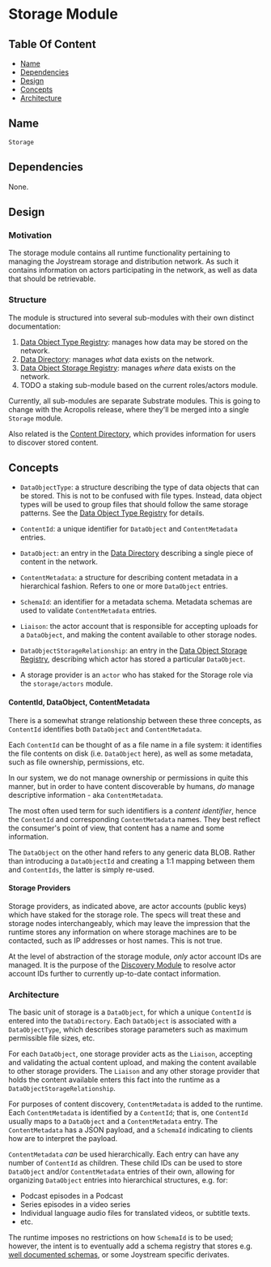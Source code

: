 # Storage Module

## Table Of Content

- [Name](#name)
- [Dependencies](#dependencies)
- [Design](#design)
- [Concepts](#concepts)
- [Architecture](#architecture)

## Name

`Storage`

## Dependencies

None.

## Design

### Motivation

The storage module contains all runtime functionality pertaining to managing
the Joystream storage and distribution network. As such it contains information
on actors participating in the network, as well as data that should be
retrievable.

### Structure

The module is structured into several sub-modules with their own distinct
documentation:

1. [Data Object Type Registry](./storage-module/data-object-type-registry.md):
   manages how data may be stored on the network.
1. [Data Directory](./storage-module/data-directory.md):
   manages *what* data exists on the network.
1. [Data Object Storage Registry](./storage-module/data-object-storage-registry.md):
   manages  *where* data exists on the network.
1. TODO a staking sub-module based on the current roles/actors module.

Currently, all sub-modules are separate Substrate modules. This is going to
change with the Acropolis release, where they'll be merged into a single
`Storage` module.

Also related is the [Content Directory](./content-module.md), which provides
information for users to discover stored content.

## Concepts

- `DataObjectType`: a structure describing the type of data objects that can be
  stored. This is not to be confused with file types. Instead, data object
  types will be used to group files that should follow the same storage
  patterns. See the [Data Object Type Registry](./storage-module/data-object-type-registry.md)
  for details.

- `ContentId`: a unique identifier for `DataObject` and `ContentMetadata`
  entries.

- `DataObject`: an entry in the [Data Directory](./storage-module/data-directory.md)
  describing a single piece of content in the network.

- `ContentMetadata`: a structure for describing content metadata in a
  hierarchical fashion. Refers to one or more `DataObject` entries.

- `SchemaId`: an identifier for a metadata schema. Metadata schemas are used to
  validate `ContentMetadata` entries.

- `Liaison`: the actor account that is responsible for accepting uploads for
  a `DataObject`, and making the content available to other storage nodes.

- `DataObjectStorageRelationship`: an entry in the [Data Object Storage Registry](./storage-module/data-object-storage-registry.md),
  describing which actor has stored a particular `DataObject`.

- A storage provider is an `actor` who has staked for the Storage role via the
  `storage/actors` module.

#### ContentId, DataObject, ContentMetadata

There is a somewhat strange relationship between these three concepts, as
`ContentId` identifies both `DataObject` and `ContentMetadata`.

Each `ContentId` can be thought of as a file name in a file system: it
identifies the file contents on disk (i.e. `DataObject` here), as well as some
metadata, such as file ownership, permissions, etc.

In our system, we do not manage ownership or permissions in quite this manner,
but in order to have content discoverable by humans, *do* manage descriptive
information - aka `ContentMetadata`.

The most often used term for such identifiers is a *content identifier*, hence
the `ContentId` and corresponding `ContentMetadata` names. They best reflect
the consumer's point of view, that content has a name and some information.

The `DataObject` on the other hand refers to any generic data BLOB. Rather
than introducing a `DataObjectId` and creating a 1:1 mapping between them
and `ContentIds`, the latter is simply re-used.

#### Storage Providers

Storage providers, as indicated above, are actor accounts (public keys) which
have staked for the storage role. The specs will treat these and storage nodes
interchangeably, which may leave the impression that the runtime stores any
information on where storage machines are to be contacted, such as IP addresses
or host names. This is not true.

At the level of abstraction of the storage module, *only* actor account IDs are
managed. It is the purpose of the [Discovery Module](./discovery-module.md) to
resolve actor account IDs further to currently up-to-date contact information.

### Architecture

The basic unit of storage is a `DataObject`, for which a unique `ContentId` is
entered into the `DataDirectory`. Each `DataObject` is associated with a
`DataObjectType`, which describes storage parameters such as maximum permissible
file sizes, etc.

For each `DataObject`, one storage provider acts as the `Liaison`, accepting and
validating the actual content upload, and making the content available to other
storage providers. The `Liaison` and any other storage provider that holds the
content available enters this fact into the runtime as a
`DataObjectStorageRelationship`.

For purposes of content discovery, `ContentMetadata` is added to the runtime.
Each `ContentMetadata` is identified by a `ContentId`; that is, one `ContentId`
usually maps to a `DataObject` and a `ContentMetadata` entry. The
`ContentMetadata` has a JSON payload, and a `SchemaId` indicating to clients how
are to interpret the payload.

`ContentMetadata` *can* be used hierarchically. Each entry can have any number
of `ContentId` as children. These child IDs can be used to store `DataObject`
and/or `ContentMetadata` entries of their own, allowing for organizing
`DataObject` entries into hierarchical structures, e.g. for:

- Podcast episodes in a Podcast
- Series episodes in a video series
- Individual language audio files for translated videos, or subtitle texts.
- etc.

The runtime imposes no restrictions on how `SchemaId` is to be used; however,
the intent is to eventually add a schema registry that stores e.g.
[well documented schemas](https://schema.org), or some Joystream specific
derivates.
